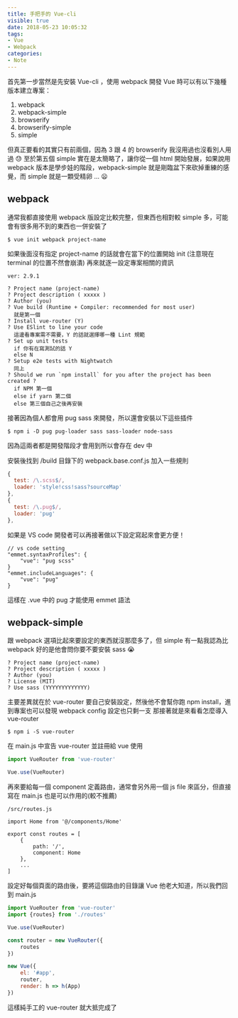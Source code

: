 ```yaml
---
title: 手把手的 Vue-cli
visible: true
date: 2018-05-23 10:05:32
tags: 
- Vue
- Webpack
categories: 
- Note
---
```


首先第一步當然是先安裝 Vue-cli ，使用 webpack 開發 Vue 時可以有以下幾種版本建立專案：

1. webpack
2. webpack-simple
3. browserify
4. browserify-simple
5. simple

但真正要看的其實只有前兩個，因為 3 跟 4 的 browserify 我沒用過也沒看別人用過 😓
至於第五個 simple 實在是太簡略了，讓你從一個 html 開始發展，如果說用 webpack 版本是學步娃的階段，webpack-simple 就是剛臨盆下來砍掉重練的感覺，而 simple 就是一顆受精卵 ... 😦

<!--more-->

## webpack

通常我都直接使用 webpack 版設定比較完整，但東西也相對較 simple 多，可能會有很多用不到的東西也一併安裝了

```shell
$ vue init webpack project-name
```

如果後面沒有指定 project-name 的話就會在當下的位置開始 init (注意現在 terminal 的位置不然會崩潰)
再來就逐一設定專案相關的資訊

```shell
ver: 2.9.1

? Project name (project-name)
? Project description ( xxxxx )
? Author (you)
? Vue build (Runtime + Compiler: recommended for most user)
  就是第一個
? Install vue-router (Y)
? Use ESlint to line your code
  這邊看專案需不需要，Y 的話就選擇哪一種 Lint 規範
? Set up unit tests 
  if 你有在寫測試的話 Y 
  else N
? Setup e2e tests with Nightwatch
  同上
? Should we run `npm install` for you after the project has been created ?
  if NPM 第一個 
  else if yarn 第二個
  else 第三個自己之後再安裝
```

接著因為個人都會用 pug sass 來開發，所以還會安裝以下這些插件

```shell
$ npm i -D pug pug-loader sass sass-loader node-sass
```

因為這兩者都是開發階段才會用到所以會存在 dev 中

安裝後找到 /build 目錄下的 webpack.base.conf.js 加入一些規則

```javascript
{
  test: /\.scss$/,
  loader: 'style!css!sass?sourceMap'
},
{
  test: /\.pug$/,
  loader: 'pug'
},
```

如果是 VS code 開發者可以再接著做以下設定寫起來會更方便！

```shell
// vs code setting
"emmet.syntaxProfiles": {
    "vue": "pug scss"
}
"emmet.includeLanguages": {
    "vue": "pug"
}
```

這樣在 .vue 中的 pug 才能使用 emmet 語法

## webpack-simple

跟 webpack 選項比起來要設定的東西就沒那麼多了，但 simple 有一點我認為比 webpack 好的是他會問你要不要安裝 sass 😭

```shell
? Project name (project-name)
? Project description ( xxxxx )
? Author (you)
? License (MIT)
? Use sass (YYYYYYYYYYYYY)
```

主要差異就在於 vue-router 要自己安裝設定，然後他不會幫你跑 npm install，進到專案也可以發現 webpack config 設定也只剩一支
那接著就是來看看怎麼導入 vue-router

```shell
$ npm i -S vue-router
```

在 main.js 中宣告 vue-router 並註冊給 vue 使用
```javascript
import VueRouter from 'vue-router'

Vue.use(VueRouter)
```

再來要給每一個 component 定義路由，通常會另外用一個 js file 來區分，但直接寫在 main.js 也是可以作用的(較不推薦)

```shell
/src/routes.js

import Home from '@/components/Home'

export const routes = [
	{
		path: '/',
		component: Home
	},
	...
]
```

設定好每個頁面的路由後，要將這個路由的目錄讓 Vue 他老大知道，所以我們回到 main.js

```javascript
import VueRouter from 'vue-router'
import {routes} from './routes'

Vue.use(VueRouter)

const router = new VueRouter({
	routes
})

new Vue({
	el: '#app',
	router,
	render: h => h(App)
})
```

這樣純手工的 vue-router 就大抵完成了